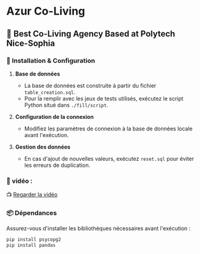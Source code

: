 # Azur Co-Living  

## 🏡 Best Co-Living Agency Based at Polytech Nice-Sophia  

### 📌 Installation & Configuration  

1. **Base de données**  
   - La base de données est construite à partir du fichier `table_creation.sql`.  
   - Pour la remplir avec les jeux de tests utilisés, exécutez le script Python situé dans `./fill/script`.  

2. **Configuration de la connexion**  
   - Modifiez les paramètres de connexion à la base de données locale avant l'exécution.  

3. **Gestion des données**  
   - En cas d'ajout de nouvelles valeurs, exécutez `reset.sql` pour éviter les erreurs de duplication.  

### 🎥 vidéo :

📺 [Regarder la vidéo](https://1drv.ms/v/c/e09e2c1c0caa78fd/EcL86Fq9h_BOtR5262YaeAABMW3nSJPn5QgvFRLb-3w5Rg)  


### 📦 Dépendances  

Assurez-vous d'installer les bibliothèques nécessaires avant l'exécution :  

```bash
pip install psycopg2
pip install pandas

